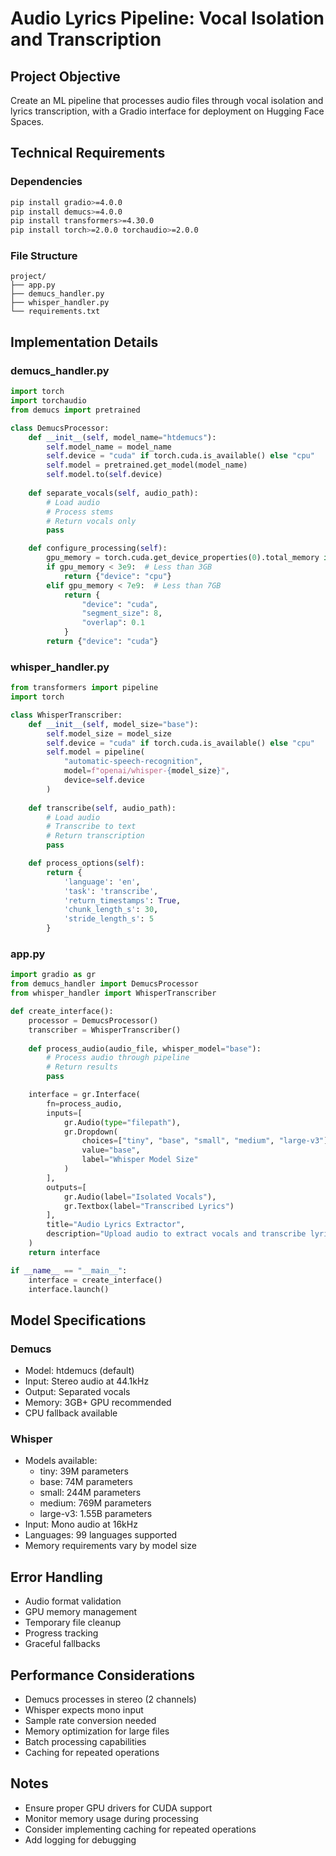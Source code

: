 # Audio Lyrics Pipeline: Vocal Isolation and Transcription

## Project Objective
Create an ML pipeline that processes audio files through vocal isolation and lyrics transcription, with a Gradio interface for deployment on Hugging Face Spaces.

## Technical Requirements

### Dependencies
```bash
pip install gradio>=4.0.0
pip install demucs>=4.0.0
pip install transformers>=4.30.0
pip install torch>=2.0.0 torchaudio>=2.0.0
```

### File Structure
```
project/
├── app.py
├── demucs_handler.py
├── whisper_handler.py
└── requirements.txt
```

## Implementation Details

### demucs_handler.py
```python
import torch
import torchaudio
from demucs import pretrained

class DemucsProcessor:
    def __init__(self, model_name="htdemucs"):
        self.model_name = model_name
        self.device = "cuda" if torch.cuda.is_available() else "cpu"
        self.model = pretrained.get_model(model_name)
        self.model.to(self.device)
    
    def separate_vocals(self, audio_path):
        # Load audio
        # Process stems
        # Return vocals only
        pass

    def configure_processing(self):
        gpu_memory = torch.cuda.get_device_properties(0).total_memory if torch.cuda.is_available() else 0
        if gpu_memory < 3e9:  # Less than 3GB
            return {"device": "cpu"}
        elif gpu_memory < 7e9:  # Less than 7GB
            return {
                "device": "cuda",
                "segment_size": 8,
                "overlap": 0.1
            }
        return {"device": "cuda"}
```

### whisper_handler.py
```python
from transformers import pipeline
import torch

class WhisperTranscriber:
    def __init__(self, model_size="base"):
        self.model_size = model_size
        self.device = "cuda" if torch.cuda.is_available() else "cpu"
        self.model = pipeline(
            "automatic-speech-recognition",
            model=f"openai/whisper-{model_size}",
            device=self.device
        )
    
    def transcribe(self, audio_path):
        # Load audio
        # Transcribe to text
        # Return transcription
        pass

    def process_options(self):
        return {
            'language': 'en',
            'task': 'transcribe',
            'return_timestamps': True,
            'chunk_length_s': 30,
            'stride_length_s': 5
        }
```

### app.py
```python
import gradio as gr
from demucs_handler import DemucsProcessor
from whisper_handler import WhisperTranscriber

def create_interface():
    processor = DemucsProcessor()
    transcriber = WhisperTranscriber()
    
    def process_audio(audio_file, whisper_model="base"):
        # Process audio through pipeline
        # Return results
        pass

    interface = gr.Interface(
        fn=process_audio,
        inputs=[
            gr.Audio(type="filepath"),
            gr.Dropdown(
                choices=["tiny", "base", "small", "medium", "large-v3"],
                value="base",
                label="Whisper Model Size"
            )
        ],
        outputs=[
            gr.Audio(label="Isolated Vocals"),
            gr.Textbox(label="Transcribed Lyrics")
        ],
        title="Audio Lyrics Extractor",
        description="Upload audio to extract vocals and transcribe lyrics"
    )
    return interface

if __name__ == "__main__":
    interface = create_interface()
    interface.launch()
```

## Model Specifications

### Demucs
- Model: htdemucs (default)
- Input: Stereo audio at 44.1kHz
- Output: Separated vocals
- Memory: 3GB+ GPU recommended
- CPU fallback available

### Whisper
- Models available:
  - tiny: 39M parameters
  - base: 74M parameters
  - small: 244M parameters
  - medium: 769M parameters
  - large-v3: 1.55B parameters
- Input: Mono audio at 16kHz
- Languages: 99 languages supported
- Memory requirements vary by model size

## Error Handling
- Audio format validation
- GPU memory management
- Temporary file cleanup
- Progress tracking
- Graceful fallbacks

## Performance Considerations
- Demucs processes in stereo (2 channels)
- Whisper expects mono input
- Sample rate conversion needed
- Memory optimization for large files
- Batch processing capabilities
- Caching for repeated operations

## Notes
- Ensure proper GPU drivers for CUDA support
- Monitor memory usage during processing
- Consider implementing caching for repeated operations
- Add logging for debugging


